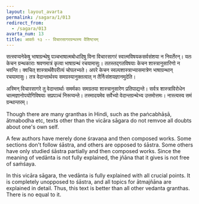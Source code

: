 ```yaml
---
layout: layout_avarta
permalink: /sagara/1/013
redirect_from:
  - /sagara/013
avarta_num: 13
title: आवर्तः १३ -- विचारसागरग्रन्थस्य वैशिष्ट्यम्
---
```


सत्स्वप्यनेकेषु भाषाग्रन्थेषु पञ्चभाषात्मबोधादिषु विना विचारसागरं स्वात्मविषयकसर्वसंशया न निवर्तेरन्। यतः केचन ग्रन्थकाराः श्रवणमात्रं कृत्वा भाषाग्रन्थं रचयामासुः। ततस्तद्गतविषयाः केचन शास्त्रानुसारिणो न भवन्ति। क्वचित् शास्त्रार्थवैपरीत्यं चोपलभ्यते। अपरे केचन स्वल्पशास्त्राभ्यासमात्रेण भाषाग्रन्थान् रचयामासुः। तत्र वेदान्तार्थस्य समग्रस्यानुक्तत्वात् न तैर्निःसंशयज्ञानमुदेति। 

अस्मिन् विचारसागरे तु वेदान्तार्थाः समर्मकाः समग्रतया शास्त्रानुसारेण प्रतिपाद्यन्ते। सर्वत्र शास्त्राविरोधेन चात्मज्ञानोपयोगिविषयाः सप्रपञ्चं निरूप्यन्ते। तस्मादयमेव सर्वेभ्यो वेदान्तग्रन्थेभ्य उत्तमोत्तमः। नास्त्यस्य समं ग्रन्थान्तरम्।

<div class="translation-inline" markdown="1">
Though there are many granthas in Hindi, such as 
the paṅcabhāṣā, ātmabodha etc, texts other than 
the vicāra sāgara do not remvoe all doubts about
one's own self. 

A few authors have merely done śravaṇa and then composed
works. Some sections don't follow śāstra, and others
are opposed to śāstra. Some others have only studied 
śāstra partially and then composed works. Since the 
meaning of vedānta is not fully explained, the jñāna that
it gives is not free of saṁśaya. 

In this vicāra sāgara, the vedānta is fully explained 
with all crucial points. It is completely unopposed to 
śāstra, and all topics for ātmajñāna are explained in 
detail. Thus, this text is better than all other vedanta
granthas. There is no equal to it.
</div>
